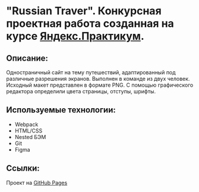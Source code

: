 # "Russian Traver". Конкурсная проектная работа созданная на курсе [Яндекс.Практикум](https://praktikum.yandex.ru/).

## Описание:

Одностраничный сайт на тему путешествий, адаптированный под различные разрешения экранов. Выполнен в команде из двух человек. Исходный макет представлен в формате PNG. С помощью графического редактора определили цвета страницы, отступы, шрифты.


## Используемые технологии:

- Webpack
- HTML/CSS
- Nested БЭМ
- Git
- Figma


## Ссылки:

Проект на [GitHub Pages](https://allxy.github.io/kuda-ya-poedu/)
